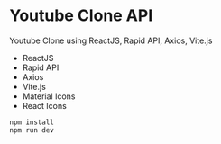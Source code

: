 # Youtube Clone API
Youtube Clone using ReactJS, Rapid API, Axios, Vite.js

- ReactJS
- Rapid API
- Axios
- Vite.js
- Material Icons
- React Icons

```
npm install 
npm run dev
```
